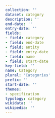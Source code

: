 ```yaml
---
collection: ''
dataset: category
description: ''
end-date: ''
entry-date: ''
fields:
- field: category
- field: end-date
- field: entity
- field: entry-date
- field: name
- field: start-date
key-field: ''
name: Category
plural: 'Categories'
prefix: ''
start-date: ''
themes:
- specification
typology: category
wikidata: ''
wikipedia: ''
---
```

